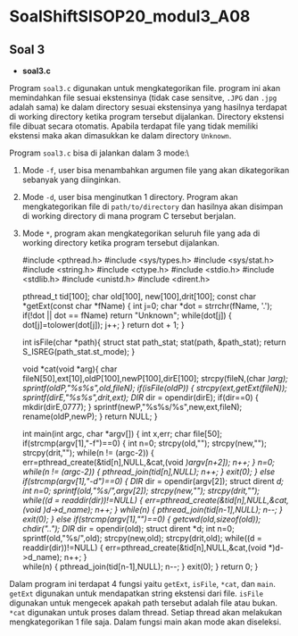 
# **SoalShiftSISOP20_modul3_A08**

## Soal 3
   - **soal3.c**

Program `soal3.c` digunakan untuk mengkategorikan file. program ini akan memindahkan file sesuai ekstensinya (tidak case sensitve, `.JPG` dan `.jpg` adalah sama) ke dalam directory sesuai ekstensinya yang hasilnya terdapat di working directory ketika program tersebut dijalankan. Directory ekstensi file dibuat secara otomatis. Apabila terdapat file yang tidak memiliki ekstensi maka akan dimasukkan ke dalam directory `Unknown`. 

Program `soal3.c` bisa di jalankan dalam 3 mode:\
1. Mode `-f`, user bisa menambahkan argumen file yang akan dikategorikan sebanyak yang diinginkan.
2. Mode `-d`,  user bisa menginutkan 1 directory. Program akan mengkategorikan file di `path/to/directory` dan hasilnya akan disimpan di working directory di mana program C tersebut berjalan.
3. Mode `*`, program akan mengkategorikan seluruh file yang ada di working directory ketika program tersebut dijalankan.
     
    #include <pthread.h>
    #include <sys/types.h>
    #include <sys/stat.h>
    #include <string.h>
    #include <ctype.h>
    #include <stdio.h>
    #include <stdlib.h>
    #include <unistd.h>
    #include <dirent.h>
    
    pthread_t tid[100];
    char old[100], new[100],drit[100];
    const char *getExt(const char *fName) {
      int j=0; char *dot = strrchr(fName, '.');
      if(!dot || dot == fName) return "Unknown";
      while(dot[j]) { dot[j]=tolower(dot[j]); j++; }
      return dot + 1;
    }
    
    int isFile(char *path){
      struct stat path_stat;
      stat(path, &path_stat);
      return S_ISREG(path_stat.st_mode);
    }
    
    void *cat(void *arg){
      char fileN[50],ext[10],oldP[100],newP[100],dirE[100];
      strcpy(fileN,(char *)arg);
      sprintf(oldP,"%s%s",old,fileN); 
      if(isFile(oldP)) {
        strcpy(ext,getExt(fileN)); 
        sprintf(dirE,"%s%s",drit,ext);
        DIR* dir = opendir(dirE);
        if(dir==0) {
          mkdir(dirE,0777); 
        }
        sprintf(newP,"%s%s/%s",new,ext,fileN);
        rename(oldP,newP);
      }
      return NULL;
    }
    
    int main(int argc, char *argv[]) {
      int x,err; char file[50];
      if(strcmp(argv[1],"-f")==0) {
        int n=0; strcpy(old,""); strcpy(new,""); strcpy(drit,""); 
        while(n != (argc-2)) { 
          err=pthread_create(&tid[n],NULL,&cat,(void *)argv[n+2]);
          n++;
        }
        n=0; 
        while(n != (argc-2)) {
           pthread_join(tid[n],NULL);
           n++;
        }
       exit(0);
      }
      else if(strcmp(argv[1],"-d")==0) {
        DIR* dir = opendir(argv[2]); 
        struct dirent *d; int n=0;
        sprintf(old,"%s/",argv[2]);  strcpy(new,""); strcpy(drit,"");
        while((d = readdir(dir))!=NULL) { 
          err=pthread_create(&tid[n],NULL,&cat,(void *)d->d_name);
          n++;
        } 
        while(n) { 
           pthread_join(tid[n-1],NULL);
           n--;
        }
       exit(0);
      }
      else if(strcmp(argv[1],"*")==0) {
        getcwd(old,sizeof(old));
        chdir("..");
        DIR* dir = opendir(old);
        struct dirent *d; int n=0;
        sprintf(old,"%s/",old);  strcpy(new,old); strcpy(drit,old);
        while((d = readdir(dir))!=NULL) { 
          err=pthread_create(&tid[n],NULL,&cat,(void *)d->d_name);
          n++;
        }   
        while(n) { 
           pthread_join(tid[n-1],NULL);
           n--;
        }
       exit(0);
      }
      return 0;
    }

Dalam program ini terdapat 4 fungsi yaitu `getExt`, `isFile`, `*cat`, dan `main`. `getExt` digunakan untuk mendapatkan string ekstensi dari file. `isFile` digunakan untuk mengecek apakah path tersebut adalah file atau bukan. `*cat` digunakan untuk proses dalam thread. Setiap thread akan melakukan mengkategorikan 1 file saja. Dalam fungsi main 
akan mode akan diseleksi.
